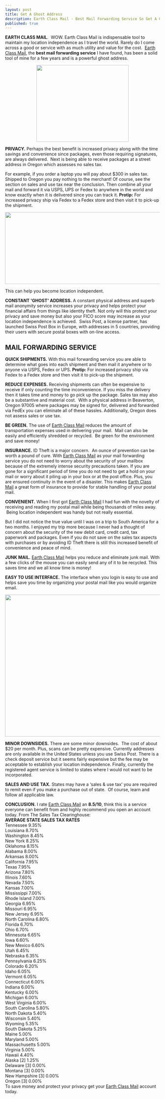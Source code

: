 ```yaml
---
layout: post
title: Get A Ghost Address
description: Earth Class Mail - Best Mail Forwarding Service So Get A Ghost Address
published: true
---
```

<p style="text-align: left;"><strong>EARTH CLASS MAIL</strong>.  WOW. Earth Class Mail is indispensable tool to maintain my location independence as I travel the world. Rarely do I come across a good or service with as much utility and value for the cost.  <a href="http://www.myearthclassmail.com" target="_blank">Earth Class Mail</a>, the <strong>best mail forwarding service</strong> I have found, has been a solid tool of mine for a few years and is a powerful ghost address.</p>
<p style="text-align: center;"><a href="http://www.myearthclassmail.com" target="_blank"><img class="aligncenter" title="Earth Class Mail - best mail forwarding service" src="{{ site.baseurl }}/images/ECM-GLOBE.gif" alt="" width="300" height="250" /></a></p>
<p><strong>PRIVACY.</strong> Perhaps the best benefit is increased privacy along with the time savings and convenience since packages, even those requiring signatures, are always delivered.  Next is being able to receive packages at a street address in Oregon which assesses no sales tax.</p>
<p>For example, if you order a laptop you will pay about $300 in sales tax. Shipped to Oregon you pay nothing to the merchant! Of course, see the section on sales and use tax near the conclusion. Then combine all your mail and forward it via USPS, UPS or Fedex to anywhere in the world and know exactly when it is delivered since you can track it. <strong>Protip:</strong> For increased privacy ship via Fedex to a Fedex store and then visit it to pick-up the shipment.</p>
<p><a href="http://www.myearthclassmail.com" target="_blank"><img class="aligncenter" title="sales tax ghost address" src="{{ site.baseurl }}/images/sales-tax-ghost-address.jpg" alt="" width="520" height="234" /></a></p>
<p>This can help you become location independent.</p>
<p><strong>CONSTANT 'GHOST' ADDRESS.</strong> A constant physical address and superb mail anonymity service increases your privacy and helps protect your financial affairs from things like identity theft. Not only will this protect your privacy and save money but also your FICO score may increase as your location independence is achieved.  Swiss Post, a license partner, has launched Swiss Post Box in Europe, with addresses in 5 countries, providing their users with secure postal boxes with on-line access.</p>
<h2><strong>MAIL FORWARDING SERVICE</strong></h2>
<p><strong>QUICK SHIPMENTS.</strong> With this mail forwarding service you are able to determine what goes into each shipment and then mail it anywhere or to anyone via USPS, Fedex or UPS. <strong>Protip:</strong> For increased privacy ship via Fedex to a Fedex store and then visit it to pick-up the shipment.</p>
<p><strong>REDUCE EXPENSES.</strong> Receiving shipments can often be expensive to receive if only counting the time inconvenience. If you miss the delivery then it takes time and money to go pick up the package. Sales tax may also be a substantive and material cost.  With a physical address in Beaverton, Oregon 97005 where packages may be signed for, delivered and forwarded via FedEx you can eliminate all of these hassles. Additionally, Oregon does not assess sales or use tax.</p>
<p><strong>BE GREEN.</strong> The use of <a href="http://www.myearthclassmail.com" target="_blank">Earth Class Mail</a> reduces the amount of transportation expenses used in delivering your mail.  Mail can also be easily and efficiently shredded or recycled.  Be green for the environment and save money!</p>
<p><strong>INSURANCE.</strong> ID Theft is a major concern.  An ounce of prevention can be worth a pound of cure. With <a href="http://www.myearthclassmail.com" target="_blank">Earth Class Mail</a> as your mail forwarding service you do not need to worry about the security of your mailbox because of the extremely intense security precautions taken. If you are gone for a significant period of time you do not need to get a hold on your mail or worry about it piling up in your box or at the post office. Plus, you are ensured continuity in the event of a disaster. This makes <a href="http://www.myearthclassmail.com" target="_blank">Earth Class Mail</a> a great form of insurance to provide for stable handling of your postal mail.</p>
<p><strong>CONVENIENT.</strong> When I first got <a href="http://www.myearthclassmail.com" target="_blank">Earth Class Mail</a> I had fun with the novelty of receiving and reading my postal mail while being thousands of miles away.  Being location independent was handy but not really essential.</p>
<p>But I did not notice the true value until I was on a trip to South America for a two months. I enjoyed my trip more because I never had a thought of concern about the security of the new debit card, credit card, tax paperwork and packages. Even if you do not save on the sales tax aspects with purchases or by avoiding ID Theft there is still this increased benefit of convenience and peace of mind.</p>
<p><strong>JUNK MAIL.</strong> <a href="http://www.myearthclassmail.com" target="_blank">Earth Class Mail</a> helps you reduce and eliminate junk mail. With a few clicks of the mouse you can easily send any of it to be recycled. This saves time and we all know time is money!</p>
<p><strong>EASY TO USE INTERFACE.</strong> The interface when you login is easy to use and helps save you time by organizing your postal mail like you would organize email.</p>
<p style="text-align: center;"><a href="http://www.myearthclassmail.com" target="_blank"><img class="aligncenter" title="Earth Class Mail" src="{{ site.baseurl }}/images/ECM-GUI.jpg" alt="" width="520" height="462" /></a></p>
<p><strong>MINOR DOWNSIDES.</strong> There are some minor downsides.  The cost of about $20 per month. Plus, scans can be pretty expensive. Currently addresses are only available in the United States unless you use Swiss Post. There is a check deposit service but it seems fairly expensive but the fee may be acceptable to establish your location independence. Finally, currently the registered agent service is limited to states where I would not want to be incorporated.</p>
<p><strong>SALES AND USE TAX.</strong> States may have a ‘sales &amp; use tax’ you are required to remit even if you make a purchase out of state.  Of course, learn and follow all applicable law.</p>
<div>
<div><strong>CONCLUSION.</strong> I rate <a href="http://www.myearthclassmail.com" target="_blank">Earth Class Mail</a> an <strong>8.5</strong><strong>/10</strong>, think this is a service everyone can benefit from and highly recommend you open an account today. From The Sales Tax Clearinghouse:</div>
<div></div>
<div><strong>AVERAGE STATE SALES TAX RATES</strong></div>
<div>Tennessee 9.35%</div>
<div>Louisiana 8.70%</div>
<div>Washington 8.45%</div>
<div>New York 8.25%</div>
<div>Oklahoma 8.15%</div>
<div>Alabama 8.00%</div>
<div>Arkansas 8.00%</div>
<div>California 7.95%</div>
<div>Texas 7.95%</div>
<div>Arizona 7.80%</div>
<div>Illinois 7.60%</div>
<div>Nevada 7.50%</div>
<div>Kansas 7.00%</div>
<div>Mississippi 7.00%</div>
<div>Rhode Island 7.00%</div>
<div>Georgia 6.95%</div>
<div>Missouri 6.95%</div>
<div>New Jersey 6.95%</div>
<div>North Carolina 6.80%</div>
<div>Florida 6.70%</div>
<div>Ohio 6.70%</div>
<div>Minnesota 6.65%</div>
<div>Iowa 6.60%</div>
<div>New Mexico 6.60%</div>
<div>Utah 6.45%</div>
<div>Nebraska 6.35%</div>
<div>Pennsylvania 6.25%</div>
<div>Colorado 6.20%</div>
<div>Idaho 6.05%</div>
<div>Vermont 6.05%</div>
<div>Connecticut 6.00%</div>
<div>Indiana 6.00%</div>
<div>Kentucky 6.00%</div>
<div>Michigan 6.00%</div>
<div>West Virginia 6.00%</div>
<div>South Carolina 5.80%</div>
<div>North Dakota 5.40%</div>
<div>Wisconsin 5.40%</div>
<div>Wyoming 5.35%</div>
<div>South Dakota 5.25%</div>
<div>Maine 5.00%</div>
<div>Maryland 5.00%</div>
<div>Massachusetts 5.00%</div>
<div>Virginia 5.00%</div>
<div>Hawaii 4.40%</div>
<div>Alaska [2] 1.25%</div>
<div>Delaware [3] 0.00%</div>
<div>Montana [3] 0.00%</div>
<div>New Hampshire [3] 0.00%</div>
<div>Oregon [3] 0.00%</div>
<div>To save money and protect your privacy get your <a href="http://www.myearthclassmail.com" target="_blank">Earth Class Mail</a> account today.</div>
</div>
